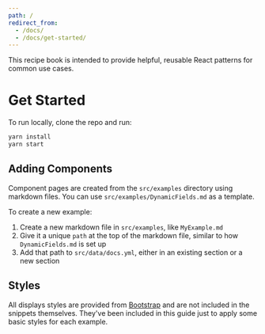 ```yaml
---
path: /
redirect_from:
  - /docs/
  - /docs/get-started/
---
```


This recipe book is intended to provide helpful, reusable React patterns for common use cases.

# Get Started

To run locally, clone the repo and run:

```bash
yarn install
yarn start
```

## Adding Components

Component pages are created from the `src/examples` directory using markdown files. You can use `src/examples/DynamicFields.md` as a template.

To create a new example:

1. Create a new markdown file in `src/examples`, like `MyExample.md`
2. Give it a unique `path` at the top of the markdown file, similar to how `DynamicFields.md` is set up
3. Add that path to `src/data/docs.yml`, either in an existing section or a new section

## Styles

All displays styles are provided from [Bootstrap](https://getbootstrap.com/) and are not included in the snippets themselves. They've been included in this guide just to apply some basic styles for each example.